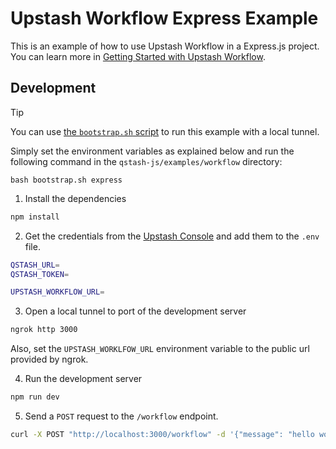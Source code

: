 # Upstash Workflow Express Example

This is an example of how to use Upstash Workflow in a Express.js project. You can learn more in [Getting Started with Upstash Workflow](https://upstash.com/docs/workflow/getstarted).

## Development

> [!TIP]
> You can use [the `bootstrap.sh` script](https://github.com/upstash/qstash-js/tree/main/examples/workflow) to run this example with a local tunnel.
>
> Simply set the environment variables as explained below and run the following command in the `qstash-js/examples/workflow` directory:
>
> ```
> bash bootstrap.sh express
> ```

1. Install the dependencies

```bash
npm install
```

2. Get the credentials from the [Upstash Console](https://console.upstash.com/qstash) and add them to the `.env` file.

```bash
QSTASH_URL=
QSTASH_TOKEN=

UPSTASH_WORKFLOW_URL=
```

3. Open a local tunnel to port of the development server

```bash
ngrok http 3000
```

Also, set the `UPSTASH_WORKLFOW_URL` environment variable to the public url provided by ngrok.

4. Run the development server

```bash
npm run dev
```

5. Send a `POST` request to the `/workflow` endpoint.

```bash
curl -X POST "http://localhost:3000/workflow" -d '{"message": "hello world!"}'
```
